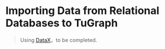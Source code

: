 # Importing Data from Relational Databases to TuGraph

> Using [DataX](../5.developer-manual/5.ecosystem-tools/2.tugraph-datax.md)，to be completed.